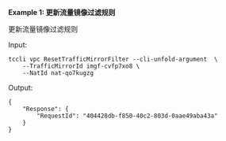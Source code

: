 **Example 1: 更新流量镜像过滤规则**

更新流量镜像过滤规则

Input: 

```
tccli vpc ResetTrafficMirrorFilter --cli-unfold-argument  \
    --TrafficMirrorId imgf-cvfp7xo8 \
    --NatId nat-qo7kugzg
```

Output: 
```
{
    "Response": {
        "RequestId": "404428db-f850-40c2-803d-0aae49aba43a"
    }
}
```

